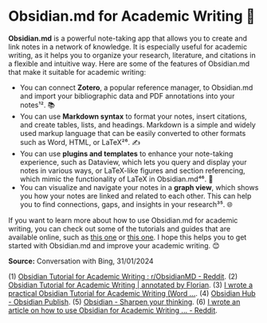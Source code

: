 
# Obsidian.md for Academic Writing 📝

**Obsidian.md** is a powerful note-taking app that allows you to create and link notes in a network of knowledge. It is especially useful for academic writing, as it helps you to organize your research, literature, and citations in a flexible and intuitive way. Here are some of the features of Obsidian.md that make it suitable for academic writing:

- You can connect **Zotero**, a popular reference manager, to Obsidian.md and import your bibliographic data and PDF annotations into your notes¹². 📚
- You can use **Markdown syntax** to format your notes, insert citations, and create tables, lists, and headings. Markdown is a simple and widely used markup language that can be easily converted to other formats such as Word, HTML, or LaTeX²⁶. ✍️
- You can use **plugins and templates** to enhance your note-taking experience, such as Dataview, which lets you query and display your notes in various ways, or LaTeX-like figures and section referencing, which mimic the functionality of LaTeX in Obsidian.md⁴⁶. 🧩
- You can visualize and navigate your notes in a **graph view**, which shows you how your notes are linked and related to each other. This can help you to find connections, gaps, and insights in your research³⁵. 🌐

If you want to learn more about how to use Obsidian.md for academic writing, you can check out some of the tutorials and guides that are available online, such as [this one](^2^) or [this one](^6^). I hope this helps you to get started with Obsidian.md and improve your academic writing. 😊

**Source:** Conversation with Bing, 31/01/2024

(1) [Obsidian Tutorial for Academic Writing : r/ObsidianMD - Reddit](https://www.reddit.com/r/ObsidianMD/comments/18f2p8r/updated_obsidian_tutorial_for_academic_writing/).
(2) [Obsidian Tutorial for Academic Writing | annotated by Florian](https://readwise.io/reader/shared/01gn73nxyw2n1rqtag3kzjg112/).
(3) [I wrote a practical Obsidian Tutorial for Academic Writing (Word ...](https://www.reddit.com/r/ObsidianMD/comments/vy1e62/i_wrote_a_practical_obsidian_tutorial_for/).
(4) [Obsidian Hub - Obsidian Publish](https://publish.obsidian.md/hub/04%20-%20Guides,%20Workflows,%20&%20Courses/for%20Academic%20Writing).
(5) [Obsidian - Sharpen your thinking](https://obsidian.md/).
(6) [I wrote an article on how to use Obsidian for Academic Writing ... - Reddit](https://www.reddit.com/r/PhD/comments/w3ju5h/i_wrote_an_article_on_how_to_use_obsidian_for/).
